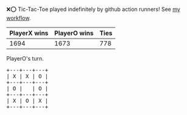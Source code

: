 :x::o: Tic-Tac-Toe played indefinitely by github action runners! See [my workflow](.github/workflows/play.yaml).

|PlayerX wins|PlayerO wins|Ties|
|-|-|-|
|1694|1673|778|

PlayerO's turn.

<pre>
+---+---+---+
| X | X | O |
+---+---+---+
| O |   | O |
+---+---+---+
| X | O | X |
+---+---+---+
</pre>